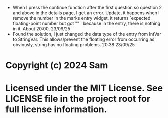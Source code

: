 <!DOCTYPE html>
<html>
<body>

<ul>
  <li>When I press the continue function after the first question so question 2 and above in the details page, I get an error. Update, it happens when I remove the number in the marks entry widget, it returns `expected floating-point number but got "" ` because in the entry, there is nothing in it. About 20:00, 23/09/25
</li>
<li>Found the solution, I just changed the data type of the entry from IntVar to StringVar. This allows/prevent the floating error from occurring as obviously, string has no floating problems. 20:38 23/09/25</li>
</ul>

# Copyright (c) 2024 Sam
# Licensed under the MIT License. See LICENSE file in the project root for full license information.

